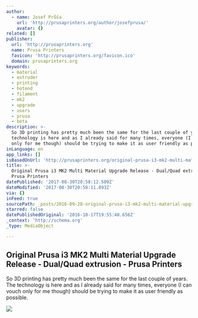 ```yaml
---
author:
  - name: Josef Průša
    url: 'http://prusaprinters.org/author/josefprusa/'
    avatar: {}
related: []
publisher:
  url: 'http://prusaprinters.org'
  name: Prusa Printers
  favicon: 'http://prusaprinters.org/favicon.ico'
  domain: prusaprinters.org
keywords:
  - material
  - extruder
  - printing
  - hotend
  - filament
  - mk2
  - upgrade
  - users
  - prusa
  - beta
description: >-
  So 3D printing has pretty much been the same for the last couple of years. The
  technology is here and as I already said for many times, everyone (I can vouch
  only for me though) should be trying to make it as user friendly as possible.
inLanguage: en
app_links: []
isBasedOnUrl: 'http://prusaprinters.org/original-prusa-i3-mk2-multi-material-upgrade-release/'
title: >-
  Original Prusa i3 MK2 Multi Material Upgrade Release - Dual/Quad extrusion -
  Prusa Printers
datePublished: '2017-08-30T20:58:12.509Z'
dateModified: '2017-08-30T20:58:11.893Z'
via: {}
inFeed: true
sourcePath: _posts/2016-09-28-original-prusa-i3-mk2-multi-material-upgrade-release-dual.md
starred: false
datePublishedOriginal: '2016-10-17T19:55:48.656Z'
_context: 'http://schema.org'
_type: MediaObject

---
```

<article style=""><h1>Original Prusa i3 MK2 Multi Material Upgrade Release - Dual/Quad extrusion - Prusa Printers</h1><p>So 3D printing has pretty much been the same for the last couple of years. The technology is here and as I already said for many times, everyone (I can vouch only for me though) should be trying to make it as user friendly as possible.</p><img src="http://prusaprinters.org/wp-content/uploads/2016/09/MK2_MM_featured.jpg" /></article>